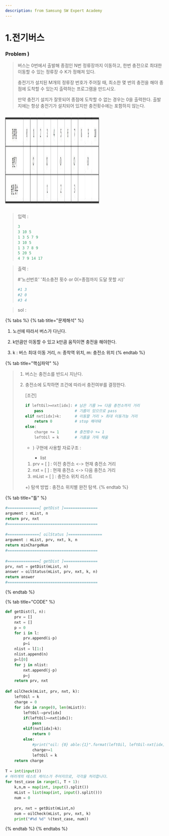```yaml
---
description: from Samsung SW Expert Academy
---
```


# 1.전기버스

### Problem \)

> 버스는 0번에서 출발해 종점인 N번 정류장까지 이동하고, 한번 충전으로 최대한 이동할 수 있는 정류장 수 K가 정해져 있다.
>
> 충전기가 설치된 M개의 정류장 번호가 주어질 때, 최소한 몇 번의 충전을 해야 종점에 도착할 수 있는지 출력하는 프로그램을 만드시오.
>
> 만약 충전기 설치가 잘못되어 종점에 도착할 수 없는 경우는 0을 출력한다. 출발지에는 항상 충전기가 설치되어 있지만 충전횟수에는 포함하지 않는다.

<img src="/image/ALGORITHM/Samsung SW Academy/samsung_1.jpg" width="300" height="300">

> 입력 :  ​​​​
>
> ```python
> 3
> 3 10 5
> 1 3 5 7 9
> 3 10 5
> 1 3 7 8 9
> 5 20 5
> 4 7 9 14 17
> ```

> 출력 :
>
> \#'노선번호'  '최소충전 횟수 or 0\(=종점까지 도달 못할 시\)'
>
> ```python
> #1 3
> #2 0
> #3 4
> ```

> sol :

{% tabs %}
{% tab title="문제해석" %}
 1.  노선에 따라서 버스가 다닌다.

 2.  k만큼만 이동할 수 있고 k만큼 움직이면 충전을 해야한다.

 3.  k : 버스 최대 이동 거리,     n: 종착역 위치,     m: 충전소 위치
{% endtab %}

{% tab title="핵심파악" %}
> 1. 버스는 충전소를 반드시 지난다.
> 2. 충전소에 도착하면 조건에 따라서 충전여부를 결정한다.
>
>    \[조건\]
>
>    ```python
>    if leftOil>=nxt[idx]: # 남은 기름 >= 다음 충전소까지 거리
>        pass              # 기름이 있으므로 pass
>    elif nxt[idx]>k:      # 이동할 거리 > 최대 이동가능 거리
>        return 0          # stop 해야돼
>    else:
>        charge += 1       # 충전횟수 += 1
>        leftOil = k       # 기름을 가득 채움
>    ```
>
>    + \) 구현에 사용할 자료구조 :
>
>      - list
>
>    1. prv = \[ \]   :  이전 충전소 &lt;-&gt; 현재 충전소 거리
>    2. nxt = \[ \]   :  현재 충전소 &lt;-&gt; 다음 충전소 거리
>    3. mList = \[ \] : 충전소 위치 리스트
>
>     +\) 탐색 방법 : 충전소 위치별 완전 탐색.
{% endtab %}

{% tab title="틀" %}
```python
#==============[ getDist ]===============
argument : mList, n
return prv, nxt
#========================================

#==============[ oilStatus ]===============
argument : mList, prv, nxt, k, n
return minChargeNum
#========================================

#==============[ getDist ]===============
prv, nxt = getDist(mList, n)
answer = oilStatus(mList, prv, nxt, k, n)
return answer
#========================================
```
{% endtab %}

{% tab title="CODE" %}
```python
def getDist(l, n):
	prv = []
	nxt = []
	p = 0
	for i in l:
		prv.append(i-p)
		p=i
	nlist = l[1:]
	nlist.append(n)
	p=l[0]
	for j in nlist:
		nxt.append(j-p)
		p=j
	return prv, nxt

def oilCheck(mList, prv, nxt, k):
	leftOil = k
	charge = 0
	for idx in range(0, len(mList)):
		leftOil-=prv[idx]
		if(leftOil>=nxt[idx]):
			pass
		elif(nxt[idx]>k):
			return 0
		else:
			#print("oil: {0} able:{1}".format(leftOil, leftOil-nxt[idx]))
			charge+=1
			leftOil = k
	return charge

T = int(input())
# 여러개의 테스트 케이스가 주어지므로, 각각을 처리합니다.
for test_case in range(1, T + 1):
	k,n,m = map(int, input().split())
	mList = list(map(int, input().split()))
	num = 0

	prv, nxt = getDist(mList,n)
	num = oilCheck(mList, prv, nxt, k)
	print("#%d %d" %(test_case, num))
```
{% endtab %}
{% endtabs %}
